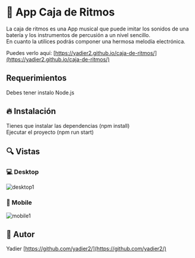 
# 💎 App Caja de Ritmos

La caja de ritmos es una App  musical que puede imitar los sonidos de una batería y los instrumentos de percusión a un nivel sencillo.\
En cuanto la utilices podrás componer una hermosa melodía electrónica.

Puedes verlo aquí: [https://yadier2.github.io/caja-de-ritmos/](https://yadier2.github.io/caja-de-ritmos/)

## Requerimientos
Debes tener instalo Node.js

## 🔥 Instalación
Tienes que instalar las dependencias (npm install)\
Ejecutar el proyecto (npm run start)

## 🔍 Vistas 

### 💻 Desktop
![desktop1](https://i.ibb.co/L8HjFfM/drum-machine-desktop.png)

### 📱 Mobile
![mobile1](https://i.ibb.co/LgV2SPT/drum-machine-mobile.png)

## 🌟 Autor

Yadier [https://github.com/yadier2/](https://github.com/yadier2/)
